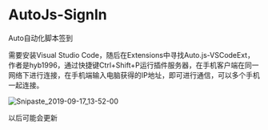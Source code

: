 # AutoJs-SignIn
Auto自动化脚本签到

需要安装Visual Studio Code，随后在Extensions中寻找Auto.js-VSCodeExt，作者是hyb1996，通过快捷键Ctrl+Shift+P运行插件服务器，在手机客户端在同一网络下进行连接，在手机端输入电脑获得的IP地址，即可进行通信，可以多个手机一起连接。

![Snipaste_2019-09-17_13-52-00](README.assets/Snipaste_2019-09-17_13-52-00.jpg)

以后可能会更新